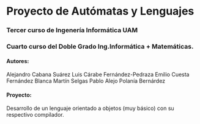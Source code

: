 # Proyecto de Autómatas y Lenguajes
### Tercer curso de Ingenería Informática UAM
### Cuarto curso del Doble Grado Ing.Informática + Matemáticas.

#### Autores:
Alejandro Cabana Suárez
Luis Cárabe Fernández-Pedraza
Emilio Cuesta Fernández
Blanca Martín Selgas
Pablo Alejo Polanía Bernárdez

#### Proyecto:
Desarrollo de un lenguaje orientado a objetos (muy básico) con su respectivo compilador.
